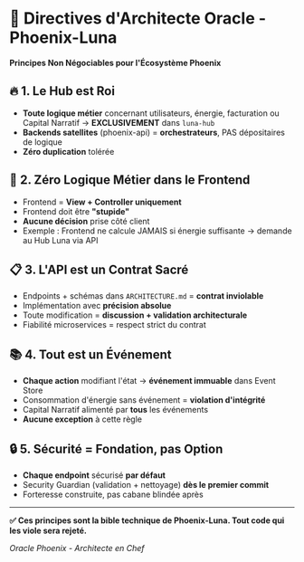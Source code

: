# 🎯 Directives d'Architecte Oracle - Phoenix-Luna
**Principes Non Négociables pour l'Écosystème Phoenix**

## 🔥 1. Le Hub est Roi
- **Toute logique métier** concernant utilisateurs, énergie, facturation ou Capital Narratif → **EXCLUSIVEMENT** dans `luna-hub`
- **Backends satellites** (phoenix-api) = **orchestrateurs**, PAS dépositaires de logique
- **Zéro duplication** tolérée

## 🧠 2. Zéro Logique Métier dans le Frontend
- Frontend = **View + Controller uniquement**
- Frontend doit être **"stupide"**
- **Aucune décision** prise côté client
- Exemple : Frontend ne calcule JAMAIS si énergie suffisante → demande au Hub Luna via API

## 📋 3. L'API est un Contrat Sacré
- Endpoints + schémas dans `ARCHITECTURE.md` = **contrat inviolable**
- Implémentation avec **précision absolue**
- Toute modification = **discussion + validation architecturale**
- Fiabilité microservices = respect strict du contrat

## 📚 4. Tout est un Événement
- **Chaque action** modifiant l'état → **événement immuable** dans Event Store
- Consommation d'énergie sans événement = **violation d'intégrité**
- Capital Narratif alimenté par **tous** les événements
- **Aucune exception** à cette règle

## 🔒 5. Sécurité = Fondation, pas Option
- **Chaque endpoint** sécurisé **par défaut**
- Security Guardian (validation + nettoyage) **dès le premier commit**
- Forteresse construite, pas cabane blindée après

---

**✅ Ces principes sont la bible technique de Phoenix-Luna. Tout code qui les viole sera rejeté.**

*Oracle Phoenix - Architecte en Chef*